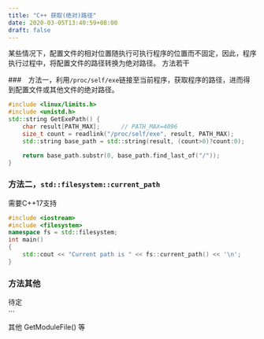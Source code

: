 ```yaml
---
title: "C++ 获取(绝对)路径"
date: 2020-03-05T13:40:59+08:00
draft: false
---
```


某些情况下，配置文件的相对位置随执行可执行程序的位置而不固定，因此，程序执行过程中，将配置文件的路径转换为绝对路径。
方法若干

###　方法一，利用``/proc/self/exe``链接至当前程序，获取程序的路径，进而得到配置文件或其他文件的绝对路径。

``` cpp
#include <linux/limits.h>
#include <unistd.h>
std::string GetExePath() {
    char result[PATH_MAX];      // PATH_MAX=4096
    size_t count = readlink("/proc/self/exe", result, PATH_MAX);
    std::string base_path = std::string(result, (count>0)?count:0);

    return base_path.substr(0, base_path.find_last_of("/"));
}
```

### 方法二，``std::filesystem::current_path``
需要C++17支持
```c++
#include <iostream>
#include <filesystem>
namespace fs = std::filesystem;
int main()
{
    std::cout << "Current path is " << fs::current_path() << '\n';
}
```

### 方法其他  
待定  
$\cdots$

其他
GetModuleFile()
等

